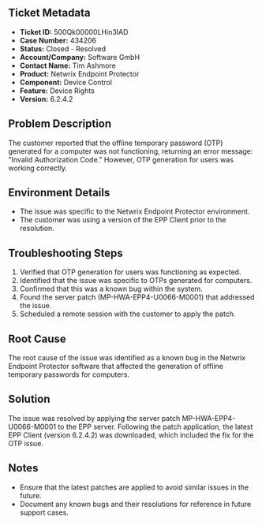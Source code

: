 ## Ticket Metadata
- **Ticket ID:** 500Qk00000LHin3IAD
- **Case Number:** 434206
- **Status:** Closed - Resolved
- **Account/Company:** Software GmbH
- **Contact Name:** Tim Ashmore
- **Product:** Netwrix Endpoint Protector
- **Component:** Device Control
- **Feature:** Device Rights
- **Version:** 6.2.4.2

## Problem Description
The customer reported that the offline temporary password (OTP) generated for a computer was not functioning, returning an error message: "Invalid Authorization Code." However, OTP generation for users was working correctly.

## Environment Details
- The issue was specific to the Netwrix Endpoint Protector environment.
- The customer was using a version of the EPP Client prior to the resolution.

## Troubleshooting Steps
1. Verified that OTP generation for users was functioning as expected.
2. Identified that the issue was specific to OTPs generated for computers.
3. Confirmed that this was a known bug within the system.
4. Found the server patch (MP-HWA-EPP4-U0066-M0001) that addressed the issue.
5. Scheduled a remote session with the customer to apply the patch.

## Root Cause
The root cause of the issue was identified as a known bug in the Netwrix Endpoint Protector software that affected the generation of offline temporary passwords for computers.

## Solution
The issue was resolved by applying the server patch MP-HWA-EPP4-U0066-M0001 to the EPP server. Following the patch application, the latest EPP Client (version 6.2.4.2) was downloaded, which included the fix for the OTP issue.

## Notes
- Ensure that the latest patches are applied to avoid similar issues in the future.
- Document any known bugs and their resolutions for reference in future support cases.